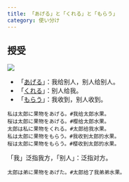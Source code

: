 ```yaml
---
title: 「あげる」と「くれる」と「もらう」
category: 使い分け
---
```


## 授受

![](japanese-ageru-kureru-morau)

- 「[あげる](ageru)」：我给别人，别人给别人。
- 「[くれる](kureru)」：别人给我。
- 「[もらう](morau)」：我收到，别人收到。

```example
私は太郎に果物をあげる。#我给太郎水果。
桜は太郎に果物をあげる。#樱给太郎水果。
太郎は私に果物をくれる。#太郎给我水果。
私は太郎に果物をもらう。#我收到太郎的水果。
桜は太郎に果物をもらう。#樱收到太郎的水果。
```

「我」泛指我方，「别人」：泛指对方。

```example
太郎は弟に果物をあげた。#太郎给了我弟弟水果。
```
